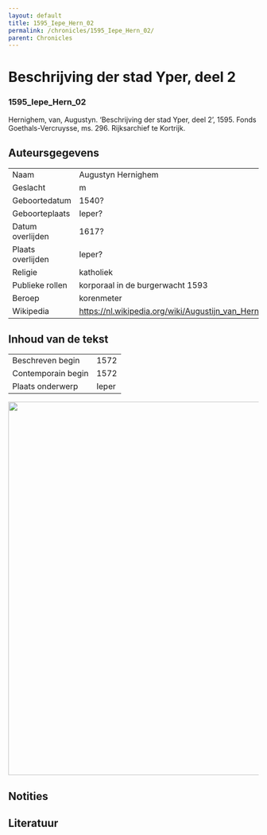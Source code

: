 ```yaml
---
layout: default
title: 1595_Iepe_Hern_02
permalink: /chronicles/1595_Iepe_Hern_02/
parent: Chronicles
--- 
```



# Beschrijving der stad Yper, deel 2 

### 1595_Iepe_Hern_02 

Hernighem, van, Augustyn. ‘Beschrijving der stad Yper, deel 2’, 1595. Fonds Goethals-Vercruysse, ms. 296. Rijksarchief te Kortrijk. 

## Auteursgegevens 

| | | 
| --------------- | --------------- | 
| Naam | Augustyn Hernighem | 
| Geslacht | m | 
| Geboortedatum | 1540? | 
| Geboorteplaats | Ieper? | 
| Datum overlijden | 1617? | 
| Plaats overlijden | Ieper? | 
| Religie | katholiek | 
| Publieke rollen | korporaal in de burgerwacht 1593 | 
| Beroep | korenmeter | 
| Wikipedia | https://nl.wikipedia.org/wiki/Augustijn_van_Hernighem | 

## Inhoud van de tekst 

| | | 
| --------------- | --------------- | 
| Beschreven begin | 1572 | 
| Contemporain begin | 1572 | 
| Plaats onderwerp | Ieper | 

[<img src="..\..\barplots_chronicles\1595_Iepe_Hern_02.jpg" width="750"/>](..\..\barplots_chronicles\1595_Iepe_Hern_02.jpg) 

## Notities 

## Literatuur 

